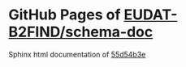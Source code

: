 GitHub Pages of [EUDAT-B2FIND/schema-doc](https://github.com/EUDAT-B2FIND/schema-doc.git)
===
Sphinx html documentation of [55d54b3e](https://github.com/EUDAT-B2FIND/schema-doc/tree/55d54b3e91c8384165c08eb33e9a0d9b199bdb94)
